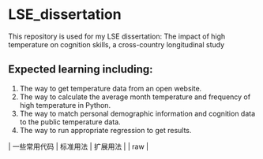 # LSE_dissertation
This repository is used for my LSE dissertation: The impact of high temperature on cognition skills, a cross-country longitudinal study


## Expected learning including:
1. The way to get temperature data from an open website.
2. The way to calculate the average month temperature and frequency of high temperature in Python.
3. The way to match personal demographic information and cognition data to the public temperature data.
4. The way to run appropriate regression to get results.



| 一些常用代码 | 标准用法 | 扩展用法 |
| raw | 
